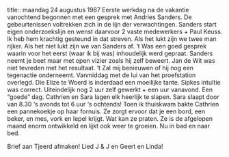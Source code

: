 title:: maandag 24 augustus 1987
Eerste werkdag na de vakantie vanochtend begonnen met een gesprek met Andries Sanders. De gebeurtenissen voltrekken zich in de lijn der verwachtingen. Sanders start eigen onderzoekslijn en wenst daarvoor 2 vaste medewerkers + Paul Keuss. Ik heb hem krachtig gesteund in dat streven. Als het lukt zijn we twee man rijker. Als het niet lukt zijn we van Sanders af. ‘t Was een goed gesprek waarin voor het eerst (waar ik bij was) inhoudelijk werd gepraat. Sanders neemt je beet maar met open vizier zoals hij zelf beweert. Jan de Wit was niet tevreden met het resultaat. ‘t Zal mij benieuwen of hij nog een tegenactie onderneemt. Vanmiddag met de lui van het proefstation overlegd. Die Elize te Woerd is inderdaad een moeilijke tante. Sipkes intuïtie was correct. Uiteindelijk nog 2 uur zelf gewerkt + een uur vanavond. Een “goede” dag. Cathrien en Sara lagen elk heerlijk te slapen. Sara slaapt door van 8.30 ‘s avonds tot 6 uur ‘s ochtends! Toen ik thuiskwam bakte Cathrien een pannekoekje op haar fornuis. Ze zorgt ervoor dat je een bord, een beker, en mes, vork en lepel krijgt. Wat kan ze praten. Ze is de afgelopen maand enorm ontwikkeld en lijkt ook weer te groeien. Nu in bad en naar bed.
 
Brief aan Tjeerd afmaken! Lied J & J en Geert en Linda!
